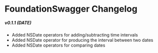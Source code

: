 FoundationSwagger Changelog
===========================


##### v0.1.1 (__DATE__)
 - Added NSDate operators for adding/subtracting time intervals
 - Added NSDate operator for producing the interval between two dates
 - Added NSDate operators for comparing dates
